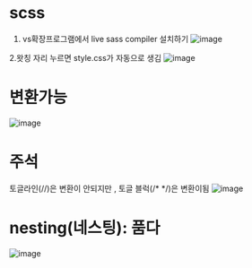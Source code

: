 # scss

1. vs확장프로그램에서 
live sass compiler  설치하기
![image](https://github.com/yunshinhee/scss/assets/145514638/e619f04a-8a47-4ba6-a068-8f2f590324de)

2.왓칭 자리 누르면 style.css가 자동으로 생김
![image](https://github.com/yunshinhee/scss/assets/145514638/008fbfaf-4346-410b-ba61-a3e7412f6416)

# 변환가능 
![image](https://github.com/yunshinhee/scss/assets/145514638/9d5ea207-e9a0-4fa0-b2d2-a7666c2741a8)

# 주석
토글라인(//)은 변환이 안되지만 , 토글 블럭(/* */)은 변환이됨
![image](https://github.com/yunshinhee/scss/assets/145514638/632f3fe7-90cf-46b9-82b9-878f756733e7)

# nesting(네스팅): 품다
![image](https://github.com/yunshinhee/scss/assets/145514638/63a58b55-69b4-49ac-9bee-cf1f0154e535)

